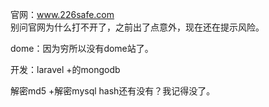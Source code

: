 官网：www.226safe.com   
别问官网为什么打不开了，之前出了点意外，现在还在提示风险。

dome：因为穷所以没有dome站了。

开发：laravel +的mongodb

解密md5 +解密mysql hash还有没有？我记得没了。
